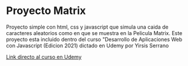 # Proyecto Matrix
Proyecto simple con html, css y javascript que simula una caida de caracteres aleatorios como en que se muestra en la Pelicula Matrix.
Este proyecto esta incluido dentro del curso "Desarrollo de Aplicaciones Web con Javascript (Edicion 2021) dictado en Udemy por Yirsis Serrano

<a href="https://www.udemy.com/course/desarrollo-de-aplicaciones-web-con-javascript-2020/">
    Link directo al curso en Udemy
</a>

